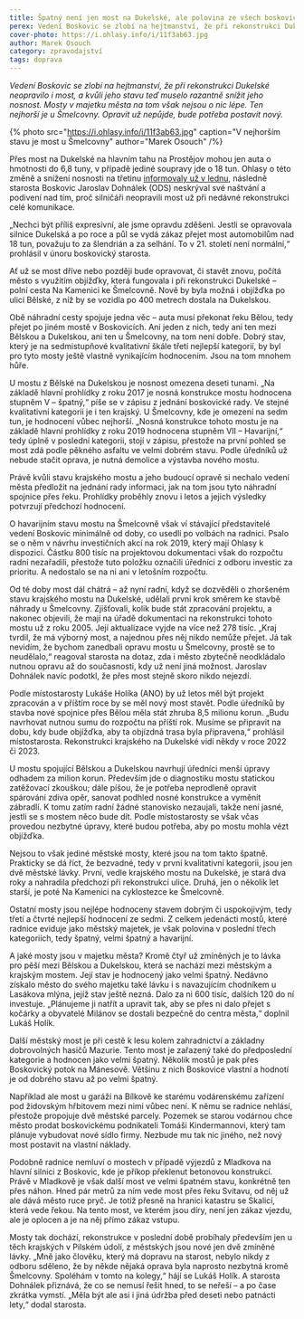 ```yaml
---
title: Špatný není jen most na Dukelské, ale polovina ze všech boskovických
perex: Vedení Boskovic se zlobí na hejtmanství, že při rekonstrukci Dukelské neopravilo i most, ale mosty v majetku města na tom však nejsou o nic lépe.
cover-photo: https://i.ohlasy.info/i/11f3ab63.jpg
author: Marek Osouch
category: zpravodajství
tags: doprava
---
```


*Vedení Boskovic se zlobí na hejtmanství, že při rekonstrukci Dukelské neopravilo i most, a kvůli jeho stavu teď muselo razantně snížit jeho nosnost. Mosty v majetku města na tom však nejsou o nic lépe. Ten nejhorší je u Šmelcovny. Opravit už nepůjde, bude potřeba postavit nový.*

{% photo src="https://i.ohlasy.info/i/11f3ab63.jpg" caption="V nejhorším stavu je most u Šmelcovny" author="Marek Osouch" /%}

Přes most na Dukelské na hlavním tahu na Prostějov mohou jen auta o hmotnosti do 6,8 tuny, v případě jediné soupravy jde o 18 tun. Ohlasy o této změně a snížení nosnosti na třetinu [informovaly už v lednu](https://ohlasy.info/clanky/2020/01/most-dukelska.html), následně starosta Boskovic Jaroslav Dohnálek (ODS) neskrýval své naštvání a podivení nad tím, proč silničáři neopravili most už při nedávné rekonstrukci celé komunikace.

„Nechci být příliš expresivní, ale jsme opravdu zděšeni. Jestli se opravovala silnice Dukelská a po roce a půl se vydá zákaz přejet most automobilům nad 18 tun, považuju to za šlendrián a za selhání. To v 21. století není normální,“ prohlásil v únoru boskovický starosta.

Ať už se most dříve nebo později bude opravovat, či stavět znovu, počítá město s využitím objížďky, která fungovala i při rekonstrukci Dukelské – polní cesta Na Kamenici ke Šmelcovně. Nově by byla možná i objížďka po ulici Bělské, z níž by se vozidla po 400 metrech dostala na Dukelskou.

Obě náhradní cesty spojuje jedna věc – auta musí překonat řeku Bělou, tedy přejet po jiném mostě v Boskovicích. Ani jeden z nich, tedy ani ten mezi Bělskou a Dukelskou, ani ten u Šmelcovny, na tom není dobře. Dobrý stav, který je na sedmistupňové kvalitativní škále třetí nejlepší kategorií, by byl pro tyto mosty ještě vlastně vynikajícím hodnocením. Jsou na tom mnohem hůře.

U mostu z Bělské na Dukelskou je nosnost omezena deseti tunami. „Na základě hlavní prohlídky z roku 2017 je nosná konstrukce mostu hodnocena stupněm V – špatný,“ píše se v zápisu z jednání boskovické rady. Ve stejné kvalitativní kategorii je i ten krajský. U Šmelcovny, kde je omezení na sedm tun, je hodnocení vůbec nejhorší. „Nosná konstrukce tohoto mostu je na základě hlavní prohlídky z roku 2019 hodnocena stupněm VII – Havarijní,“ tedy úplně v poslední kategorii, stojí v zápisu, přestože na první pohled se most zdá podle pěkného asfaltu ve velmi dobrém stavu. Podle úředníků už nebude stačit oprava, je nutná demolice a výstavba nového mostu.

Právě kvůli stavu krajského mostu a jeho budoucí opravě si nechalo vedení města předložit na jednání rady informaci, jak na tom jsou tyto náhradní spojnice přes řeku. Prohlídky proběhly znovu i letos a jejich výsledky potvrzují předchozí hodnocení.

O havarijním stavu mostu na Šmelcovně však ví stávající představitelé vedení Boskovic minimálně od doby, co usedli po volbách na radnici. Psalo se o něm v návrhu investičních akcí na rok 2019, který mají Ohlasy k dispozici. Částku 800 tisíc na projektovou dokumentaci však do rozpočtu radní nezařadili, přestože tuto položku označili úředníci z odboru investic za prioritu. A nedostalo se na ni ani v letošním rozpočtu.

Od té doby most dál chátrá – až nyní radní, když se dozvěděli o zhoršeném stavu krajského mostu na Dukelské, udělali první krok směrem ke stavbě náhrady u Šmelcovny. Zjišťovali, kolik bude stát zpracování projektu, a nakonec objevili, že mají na úřadě dokumentaci na rekonstrukci tohoto mostu už z roku 2005. Její aktualizace vyjde na více než 278 tisíc. „Kraj tvrdil, že má výborný most, a najednou přes něj nikdo nemůže přejet. Já tak nevidím, že bychom zanedbali opravu mostu u Šmelcovny, prostě se to neudělalo,“ reagoval starosta na dotaz, zda i město zbytečně neodkládalo nutnou opravu až do současnosti, kdy už není jiná možnost. Jaroslav Dohnálek navíc podotkl, že přes most stejně skoro nikdo nejezdí.

Podle místostarosty Lukáše Holíka (ANO) by už letos měl být projekt zpracován a v příštím roce by se měl nový most stavět. Podle úředníků by stavba nové spojnice přes Bělou měla stát zhruba 8,5 milionu korun. „Budu navrhovat nutnou sumu do rozpočtu na příští rok. Musíme se připravit na dobu, kdy bude objížďka, aby ta objízdná trasa byla připravena,“ prohlásil místostarosta. Rekonstrukci krajského na Dukelské vidí někdy v roce 2022 či 2023.

U mostu spojující Bělskou a Dukelskou navrhují úředníci menší úpravy odhadem za milion korun. Především jde o diagnostiku mostu statickou zatěžovací zkouškou; dále píšou, že je potřeba neprodleně opravit spárování zdiva opěr, sanovat podhled nosné konstrukce a vyměnit zábradlí. K tomu zatím radní žádné stanovisko nezaujali, takže není jasné, jestli se s mostem něco bude dít. Podle místostarosty se však včas provedou nezbytné úpravy, které budou potřeba, aby po mostu mohla vézt objížďka.

Nejsou to však jediné městské mosty, které jsou na tom takto špatně. Prakticky se dá říct, že bezvadné, tedy v první kvalitativní kategorii, jsou jen dvě městské lávky. První, vedle krajského mostu na Dukelské, je stará dva roky a nahradila předchozí při rekonstrukci ulice. Druhá, jen o několik let starší, je poté Na Kamenici na cyklostezce ke Šmelcovně.

Ostatní mosty jsou nejlépe hodnoceny stavem dobrým či uspokojivým, tedy třetí a čtvrté nejlepší hodnocení ze sedmi. Z celkem jedenácti mostů, které radnice eviduje jako městský majetek, je však polovina v poslední třech kategoriích, tedy špatný, velmi špatný a havarijní.

A jaké mosty jsou v majetku města? Kromě čtyř už zmíněných je to lávka pro pěší mezi Bělskou a Dukelskou, která se nachází mezi městským a krajským mostem. Její stav je hodnocený jako velmi špatný. Nedávno získalo město do svého majetku také lávku i s navazujícím chodníkem u Lasákova mlýna, jejíž stav ještě nezná. Dalo za ni 600 tisíc, dalších 120 do ní investuje. „Plánujeme ji natřít a upravit tak, aby se přes ni dalo přejet s kočárky a obyvatelé Milánov se dostali bezpečně do centra města,“ doplnil Lukáš Holík.

Další městský most je při cestě k lesu kolem zahradnictví a základny dobrovolných hasičů Mazurie. Tento most je zařazený také do předposlední kategorie a hodnocen jako velmi špatný. Několik mostů je pak přes Boskovický potok na Mánesově. Většinu z nich Boskovice vlastní a hodnotí je od dobrého stavu až po velmi špatný.

Například ale most u garáží na Bílkově ke starému vodárenskému zařízení pod židovským hřbitovem mezi nimi vůbec není. K němu se radnice nehlásí, přestože propojuje dvě městské parcely. Pozemek se starou vodárnou chce město prodat boskovickému podnikateli Tomáši Kindermannovi, který tam plánuje vybudovat nové sídlo firmy. Nezbude mu tak nic jiného, než nový most postavit na vlastní náklady.

Podobně radnice nemluví o mostech v případě výjezdů z Mladkova na hlavní silnici z Boskovic, kde je příkop překlenut betonovou konstrukcí. Právě v Mladkově je však další most ve velmi špatném stavu, konkrétně ten přes náhon. Hned pár metrů za ním vede most přes řeku Svitavu, od něj už ale dává město ruce pryč. Je totiž přesně na hranici katastru se Skalicí, která vede řekou. Na tento most, ve kterém jsou díry, není jen zákaz vjezdu, ale je oplocen a je na něj přímo zákaz vstupu.

Mosty tak dochází, rekonstrukce v poslední době probíhaly především jen u těch krajských v Pilském údolí, z městských jsou nové jen dvě zmíněné lávky. „Mně jako člověku, který má dopravu na starost, nebylo nikdy z odboru sděleno, že by někde nějaká oprava byla naprosto nezbytná kromě Šmelcovny. Spoléhám v tomto na kolegy,“ hájí se Lukáš Holík. A starosta Dohnálek přiznává, že co se nemusí řešit hned, to se neřeší – a po čase zkrátka vymstí. „Měla být ale asi i jiná údržba před deseti nebo patnácti lety,“ dodal starosta.
